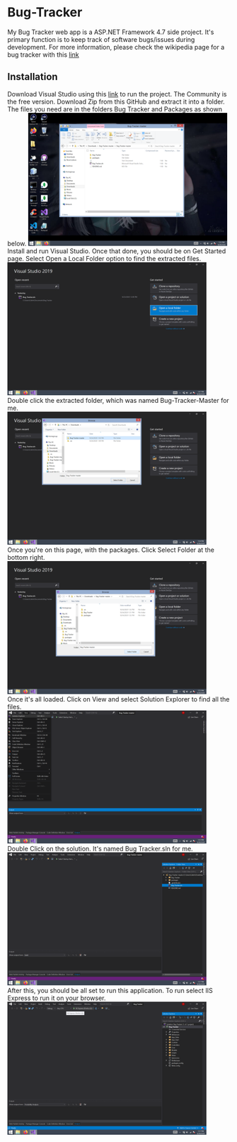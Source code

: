 # Bug-Tracker
My Bug Tracker web app is a ASP.NET Framework 4.7 side project. It's primary function is to keep track of software bugs/issues during development. For more information, please check the wikipedia page for a bug tracker with this [link](https://en.wikipedia.org/wiki/Bug_tracking_system)

## Installation
Download Visual Studio using this [link](https://visualstudio.microsoft.com/downloads/) to run the project. The Community is the free version.
Download Zip from this GitHub and extract it into a folder. The files you need are in the folders Bug Tracker and Packages as shown below. 
<img src="Screenshots/Zip.png" height="300">
<br>
Install and run Visual Studio. Once that done, you should be on Get Started page. Select Open a Local Folder option to find the extracted files. 
<br>
<img src="Screenshots/Step 1.png" height="300">
<br>
Double click the extracted folder, which was named Bug-Tracker-Master for me.
<br>
<img src="Screenshots/Step 2.png" height="300"> 
<br>
Once you're on this page, with the packages. Click Select Folder at the bottom right.
<br>
<img src="Screenshots/Step 3.png" height="300">
<br>
Once it's all loaded. Click on View and select Solution Explorer to find all the files.
<br>
<img src="Screenshots/Step 4.png" height="300">
<br>
Double Click on the solution. It's named Bug Tracker.sln for me.
<br>
<img src="Screenshots/Step 5.png" height="300">
<br>
After this, you should be all set to run this application. To run select IIS Express to run it on your browser.
<br>
<img src="Screenshots/Step 6.png" height="300">

